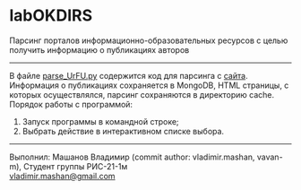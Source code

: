 # labOKDIRS
Парсинг порталов информационно-образовательных ресурсов с целью получить информацию о публикациях авторов  
____
В файле [parse_UrFU.py](https://github.com/vavan-m/labOKDIRS/blob/master/parse_UrFU.py) содержится код для парсинга с [сайта](https://study.urfu.ru).
Информация о публикациях сохраняется в MongoDB, HTML страницы, с которых осуществлялся, парсинг сохраняются в директорию cache.
Порядок работы с программой:
1. Запуск программы в командной строке;
2. Выбрать действие в интерактивном списке выбора.
____
Выполнил: Машанов Владимир (commit author: vladimir.mashan, vavan-m), Студент группы РИС-21-1м   
vladimir.mashan@gmail.com
